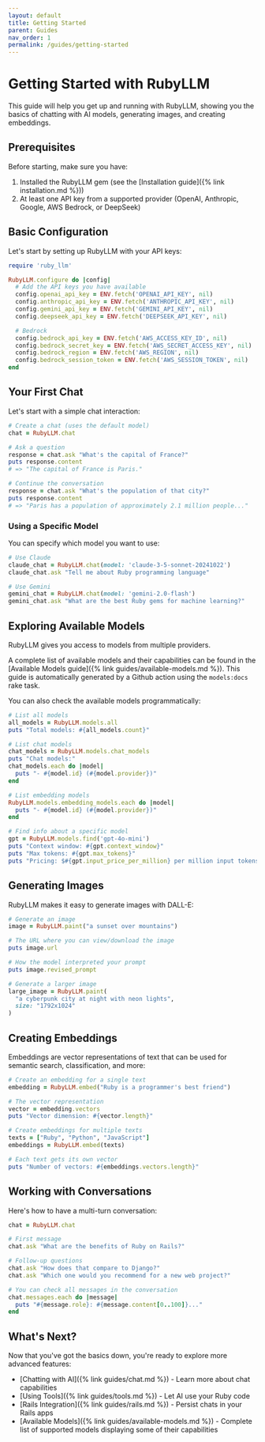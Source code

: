 ```yaml
---
layout: default
title: Getting Started
parent: Guides
nav_order: 1
permalink: /guides/getting-started
---
```


# Getting Started with RubyLLM

This guide will help you get up and running with RubyLLM, showing you the basics of chatting with AI models, generating images, and creating embeddings.

## Prerequisites

Before starting, make sure you have:

1. Installed the RubyLLM gem (see the [Installation guide]({% link installation.md %}))
2. At least one API key from a supported provider (OpenAI, Anthropic, Google, AWS Bedrock, or DeepSeek)

## Basic Configuration

Let's start by setting up RubyLLM with your API keys:

```ruby
require 'ruby_llm'

RubyLLM.configure do |config|
  # Add the API keys you have available
  config.openai_api_key = ENV.fetch('OPENAI_API_KEY', nil)
  config.anthropic_api_key = ENV.fetch('ANTHROPIC_API_KEY', nil)
  config.gemini_api_key = ENV.fetch('GEMINI_API_KEY', nil)
  config.deepseek_api_key = ENV.fetch('DEEPSEEK_API_KEY', nil)

  # Bedrock
  config.bedrock_api_key = ENV.fetch('AWS_ACCESS_KEY_ID', nil)
  config.bedrock_secret_key = ENV.fetch('AWS_SECRET_ACCESS_KEY', nil)
  config.bedrock_region = ENV.fetch('AWS_REGION', nil)
  config.bedrock_session_token = ENV.fetch('AWS_SESSION_TOKEN', nil)
end
```

## Your First Chat

Let's start with a simple chat interaction:

```ruby
# Create a chat (uses the default model)
chat = RubyLLM.chat

# Ask a question
response = chat.ask "What's the capital of France?"
puts response.content
# => "The capital of France is Paris."

# Continue the conversation
response = chat.ask "What's the population of that city?"
puts response.content
# => "Paris has a population of approximately 2.1 million people..."
```

### Using a Specific Model

You can specify which model you want to use:

```ruby
# Use Claude
claude_chat = RubyLLM.chat(model: 'claude-3-5-sonnet-20241022')
claude_chat.ask "Tell me about Ruby programming language"

# Use Gemini
gemini_chat = RubyLLM.chat(model: 'gemini-2.0-flash')
gemini_chat.ask "What are the best Ruby gems for machine learning?"
```

## Exploring Available Models

RubyLLM gives you access to models from multiple providers.

A complete list of available models and their capabilities can be found in the [Available Models guide]({% link guides/available-models.md %}). This guide is automatically generated by a Github action using the `models:docs` rake task.

You can also check the available models programmatically:

```ruby
# List all models
all_models = RubyLLM.models.all
puts "Total models: #{all_models.count}"

# List chat models
chat_models = RubyLLM.models.chat_models
puts "Chat models:"
chat_models.each do |model|
  puts "- #{model.id} (#{model.provider})"
end

# List embedding models
RubyLLM.models.embedding_models.each do |model|
  puts "- #{model.id} (#{model.provider})"
end

# Find info about a specific model
gpt = RubyLLM.models.find('gpt-4o-mini')
puts "Context window: #{gpt.context_window}"
puts "Max tokens: #{gpt.max_tokens}"
puts "Pricing: $#{gpt.input_price_per_million} per million input tokens"
```

## Generating Images

RubyLLM makes it easy to generate images with DALL-E:

```ruby
# Generate an image
image = RubyLLM.paint("a sunset over mountains")

# The URL where you can view/download the image
puts image.url

# How the model interpreted your prompt
puts image.revised_prompt

# Generate a larger image
large_image = RubyLLM.paint(
  "a cyberpunk city at night with neon lights",
  size: "1792x1024"
)
```

## Creating Embeddings

Embeddings are vector representations of text that can be used for semantic search, classification, and more:

```ruby
# Create an embedding for a single text
embedding = RubyLLM.embed("Ruby is a programmer's best friend")

# The vector representation
vector = embedding.vectors
puts "Vector dimension: #{vector.length}"

# Create embeddings for multiple texts
texts = ["Ruby", "Python", "JavaScript"]
embeddings = RubyLLM.embed(texts)

# Each text gets its own vector
puts "Number of vectors: #{embeddings.vectors.length}"
```

## Working with Conversations

Here's how to have a multi-turn conversation:

```ruby
chat = RubyLLM.chat

# First message
chat.ask "What are the benefits of Ruby on Rails?"

# Follow-up questions
chat.ask "How does that compare to Django?"
chat.ask "Which one would you recommend for a new web project?"

# You can check all messages in the conversation
chat.messages.each do |message|
  puts "#{message.role}: #{message.content[0..100]}..."
end
```

## What's Next?

Now that you've got the basics down, you're ready to explore more advanced features:

- [Chatting with AI]({% link guides/chat.md %}) - Learn more about chat capabilities
- [Using Tools]({% link guides/tools.md %}) - Let AI use your Ruby code
- [Rails Integration]({% link guides/rails.md %}) - Persist chats in your Rails apps
- [Available Models]({% link guides/available-models.md %}) - Complete list of supported models displaying some of their capabilities